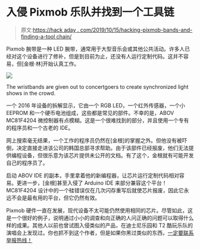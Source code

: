 # 入侵 Pixmob 乐队并找到一个工具链

> 原文:[https://hack aday . com/2019/10/15/hacking-pixmob-bands-and-finding-a-tool chain/](https://hackaday.com/2019/10/15/hacking-pixmob-bands-and-finding-a-toolchain/)

Pixmob 腕带是一种 LED 腕带，通常用于大型音乐会或其他公共活动。许多人已经对这个设备进行了修补，但是到目前为止，还没有人运行定制代码。这并不容易，但[金根·林]开始认真工作。

![](../Images/0931cc0d7c69d299fc51cc36e3a38913.png)

The wristbands are given out to concertgoers to create synchronized light shows in the crowd.

一个 2016 年设备的拆解显示，它由一个 RGB LED，一个红外传感器，一个小 EEPROM 和一个硬币电池组成，这些都是常见的部件。不幸的是，ABOV MC81F4204 微控制器有点模糊。这是一个很难找到的部分，并且使用一个专有的程序员和一个古老的 IDE。

网上搜索毫无结果，一个工作的程序员仍然在[金根]的掌握之外。但他没有被吓倒，决定直接走进该公司的韩国总部寻求帮助。由于该部件已经报废，他们无法提供编程设备，但很乐意为该芯片提供未公开的文档。有了这个，金根就有可能开发自己的程序员了。

启动 ABOV IDE 的副本，手里拿着他的新编程器，让芯片运行定制代码相对容易。更进一步，[金根]甚至入侵了 Arduino IDE 来部分兼容这个平台！MC81F4204 设计中的一个硅错误仅在几次闪存重写后就使芯片报废，因此它永远不会是最有用的平台，但它仍然有效。

Pixmob 硬件一直在发展，现代设备不太可能仍然使用相同的芯片。尽管如此，这是一个很好的例子，说明通过小小的调查和向正确的人问正确的问题可以取得什么样的成果。其他人以前也曾试图入侵类似的产品，在迪士尼乐园和 T2 酷玩乐队的演唱会上发现过。你也抓不到这个作者，但是如果你黑过类似的东西，[一定要联系举报热线！](http://hackaday.com/submit-a-tip)